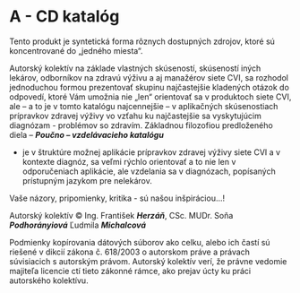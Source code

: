 A - CD katalóg
==============

Tento produkt je syntetická forma rôznych dostupných zdrojov, ktoré sú
koncentrované do „jedného miesta“.

Autorský kolektív na základe vlastných skúseností, skúseností iných lekárov,
odborníkov na zdravú výživu a aj manažérov siete CVI, sa rozhodol jednoduchou
formou prezentovať skupinu najčastejšie kladených otázok do odpovedí, ktoré Vám
umožnia nie „len“ orientovať sa v produktoch siete CVI, ale – a to je v tomto
katalógu najcennejšie – v aplikačných skúsenostiach prípravkov zdravej výživy vo
vzťahu ku najčastejšie sa vyskytujúcim diagnózam - problémov so zdravím.
Základnou filozofiou predloženého diela – ***Poučno – vzdelávacieho katalógu***
- je v štruktúre možnej aplikácie prípravkov zdravej výživy siete CVI a v
kontexte diagnóz, sa veľmi rýchlo orientovať a to nie len v odporučeniach
aplikácie, ale vzdelania sa v diagnózach, popísaných prístupným jazykom pre
nelekárov.

Vaše názory, pripomienky, kritika - sú našou inšpiráciou…!

Autorský kolektív ©   Ing. František ***Herzáň***, CSc.   MUDr. Soňa
***Podhorányiová***   Ľudmila ***Michalcová***

Podmienky kopírovania dátových súborov ako celku, alebo ich častí sú riešené v dikcií zákona č. 618/2003 o autorskom práve a právach súvisiacich s autorským právom. Autorský kolektív verí, že právne vedomie majiteľa licencie ctí tieto zákonné rámce, ako prejav úcty ku práci autorského kolektívu.